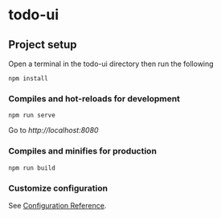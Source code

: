 # todo-ui

## Project setup
Open a terminal in the todo-ui directory then run the following 
```
npm install
```

### Compiles and hot-reloads for development
```
npm run serve
```

Go to *http://localhost:8080*

### Compiles and minifies for production
```
npm run build
```

### Customize configuration
See [Configuration Reference](https://cli.vuejs.org/config/).
